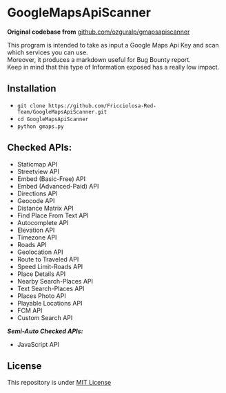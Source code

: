 # GoogleMapsApiScanner
**Original codebase from** [github.com/ozguralp/gmapsapiscanner](https://github.com/ozguralp/gmapsapiscanner)

This program is intended to take as input a Google Maps Api Key and scan which services you can use.  
Moreover, it produces a markdown useful for Bug Bounty report.  
Keep in mind that this type of Information exposed has a really low impact.   

## Installation

- `git clone https://github.com/Fricciolosa-Red-Team/GoogleMapsApiScanner.git`
- `cd GoogleMapsApiScanner`
- `python gmaps.py`

## Checked APIs:
- Staticmap API
- Streetview API
- Embed (Basic-Free) API
- Embed (Advanced-Paid) API
- Directions API
- Geocode API
- Distance Matrix API
- Find Place From Text API
- Autocomplete API
- Elevation API
- Timezone API
- Roads API
- Geolocation API
- Route to Traveled API
- Speed Limit-Roads API
- Place Details API
- Nearby Search-Places API
- Text Search-Places API
- Places Photo API
- Playable Locations API
- FCM API
- Custom Search API

***Semi-Auto Checked APIs:***
- JavaScript API


## License

This repository is under [MIT License](https://github.com/Fricciolosa-Red-Team/GoogleMapsApiScanner/blob/main/LICENSE)
